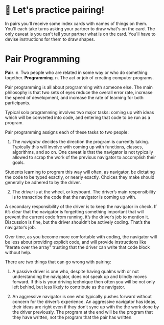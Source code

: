 # 👬 Let's practice pairing!

In pairs you'll receive some index cards with names of things on them.
You'll each take turns asking your partner to draw what's on the card.
The only caveat is you can't tell your partner what is on the card.
You'll have to devise instructions for them to draw shapes.

# Pair Programming

**Pair**. n. Two people who are related in some way or who do something together.
**Programming**. n. The act or job of creating computer programs.

Pair programming is all about programming with someone else.  The main philosophy is that two sets of eyes reduce the overall error rate, increase the speed of development, and increase the rate of learning for both participants.

Typical solo programming involves two major tasks: coming up with ideas which will be converted into code, and entering that code to be run as a program.

Pair programming assigns each of these tasks to two people:

1.  The *navigator* decides the direction the program is currently taking.  Typically this will involve with coming up with functions, classes, algorithms, and so on.  One caveat is that the navigator is not typically allowed to scrap the work of the previous navigator to accomplish their goals.

Students learning to program this way will often, as navigator, be dictating the code to be typed exactly, or nearly exactly.  Choices they make should generally be adhered to by the driver.

2.  The *driver* is at the wheel, or keyboard.  The driver’s main responsibility is to transcribe the code that the navigator is coming up with.

A secondary responsibility of the driver is to keep the navigator in check.  If it’s clear that the navigator is forgetting something important that will prevent the current code from running, it’s the driver’s job to mention it.  Discussion is fine, but the driver shouldn’t be actively coding.  That’s the navigator’s job.

Over time, as you become more comfortable with coding, the navigator will be less about providing explicit code, and will provide instructions like "iterate over the array" trusting that the driver can write that code block without help.

There are two things that can go wrong with pairing:

1. A passive driver is one who, despite having qualms with or not understanding the navigator, does not speak up and blindly moves forward.  If this is your driving technique then often you will be not only left behind, but less likely to contribute as the navigator.

2. An aggressive navigator is one who typically pushes forward without concern for the driver’s experience.  An aggressive navigator has ideas, their ideas are right even if they don’t sync up with the the work done by the driver previously.  The program at the end will be the program that they have written, not the program that the pair has written.
